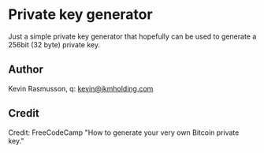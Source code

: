 # Private key generator

Just a simple private key generator that hopefully can be used to generate a 256bit (32 byte) private key.

## Author

Kevin Rasmusson, q: kevin@jkmholding.com

## Credit

Credit: FreeCodeCamp "How to generate your very own Bitcoin private key."

